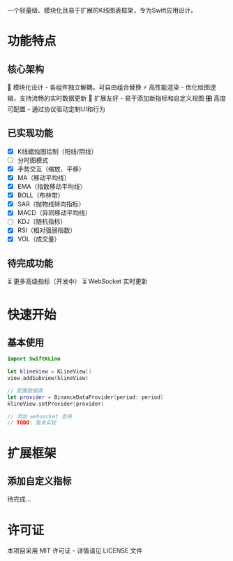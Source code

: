 一个轻量级、模块化且易于扩展的K线图表框架，专为Swift应用设计。

# 功能特点

## 核心架构

🧱 模块化设计 - 各组件独立解耦，可自由组合替换
⚡️ 高性能渲染 - 优化绘图逻辑，支持流畅的实时数据更新
🧩 扩展友好 - 易于添加新指标和自定义视图
🎛️ 高度可配置 - 通过协议驱动定制UI和行为

## 已实现功能

- [x] K线蜡烛图绘制（阳线/阴线）
- [ ] 分时图模式
- [x] 手势交互（缩放、平移）
- [x] MA（移动平均线）
- [x] EMA（指数移动平均线）
- [x] BOLL（布林带）
- [x] SAR（抛物线转向指标）
- [x] MACD（异同移动平均线）
- [ ] KDJ（随机指标）
- [x] RSI（相对强弱指数）
- [x] VOL（成交量）

## 待完成功能

⏳ 更多高级指标（开发中）
⏳ WebSocket 实时更新

# 快速开始

## 基本使用

```swift
import SwiftKLine

let klineView = KLineView()
view.addSubview(klineView)

// 配置数据源
let provider = BinanceDataProvider(period: period)
klineView.setProvider(provider)

// 添加 websocket 支持
// TODO: 暂未实现
```

# 扩展框架

## 添加自定义指标

待完成...

# 许可证

本项目采用 MIT 许可证 - 详情请见 LICENSE 文件
